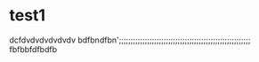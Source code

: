 # test1
dcfdvdvdvdvdvdv
bdfbndfbn';;;;;;;;;;;;;;;;;;;;;;;;;;;;;;;;;;;;;;;;;;;;;;;;;;;;;;;;
fbfbbfdfbdfb
